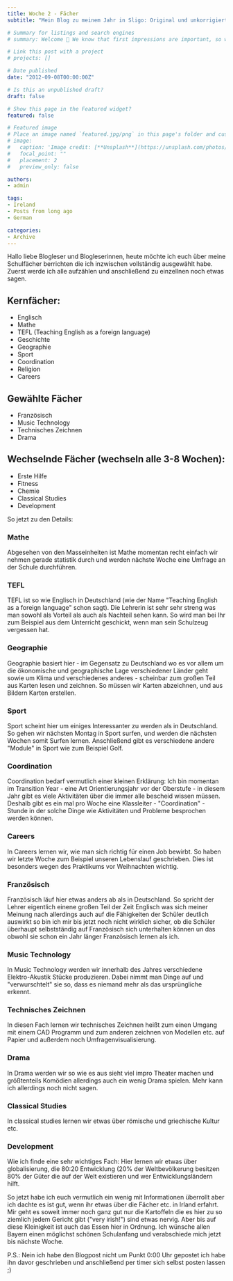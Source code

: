 ```yaml
---
title: Woche 2 - Fächer
subtitle: "Mein Blog zu meinem Jahr in Sligo: Original und unkorrigiert"

# Summary for listings and search engines
# summary: Welcome 👋 We know that first impressions are important, so we've populated your new site with some initial content to help you get familiar with everything in no time.

# Link this post with a project
# projects: []

# Date published
date: "2012-09-08T00:00:00Z"

# Is this an unpublished draft?
draft: false

# Show this page in the Featured widget?
featured: false

# Featured image
# Place an image named `featured.jpg/png` in this page's folder and customize its options here.
# image:
#   caption: 'Image credit: [**Unsplash**](https://unsplash.com/photos/CpkOjOcXdUY)'
#   focal_point: ""
#   placement: 2
#   preview_only: false

authors:
- admin

tags:
- Ireland
- Posts from long ago
- German

categories:
- Archive
---
```


Hallo liebe Blogleser und Blogleserinnen,
heute möchte ich euch über meine Schulfächer berrichten die ich inzwischen vollständig ausgewählt habe. Zuerst werde ich alle aufzählen und anschließend zu einzellnen noch etwas sagen.

## Kernfächer:
- Englisch
- Mathe
- TEFL (Teaching English as a foreign language)
- Geschichte
- Geographie
- Sport
- Coordination
- Religion
- Careers

## Gewählte Fächer

- Französisch
- Music Technology
- Technisches Zeichnen
- Drama

## Wechselnde Fächer (wechseln alle 3-8 Wochen):
- Erste Hilfe
- Fitness
- Chemie
- Classical Studies
- Development

So jetzt zu den Details:

### Mathe
Abgesehen von den Masseinheiten ist Mathe momentan recht einfach wir nehmen gerade statistik durch und werden nächste Woche eine Umfrage an der Schule durchführen.

### TEFL
TEFL ist so wie Englisch in Deutschland (wie der Name "Teaching English as a foreign language" schon sagt). Die Lehrerin ist sehr sehr streng was man sowohl als Vorteil als auch als Nachteil sehen kann. So wird man bei Ihr zum Beispiel aus dem Unterricht geschickt, wenn man sein Schulzeug vergessen hat.

### Geographie
Geographie basiert hier - im Gegensatz zu Deutschland wo es vor allem um die ökonomische und geographische Lage verschiedener Länder geht sowie um Klima und verschiedenes anderes -  scheinbar zum großen Teil aus Karten lesen und zeichnen. So müssen wir Karten abzeichnen, und aus Bildern Karten erstellen.

### Sport
Sport scheint hier um einiges Interessanter zu werden als in Deutschland. So gehen wir nächsten Montag in Sport surfen, und werden die nächsten Wochen somit Surfen lernen. Anschließend gibt es verschiedene andere "Module" in Sport wie zum Beispiel Golf.

### Coordination
Coordination bedarf vermutlich einer kleinen Erklärung: Ich bin momentan im Transition Year - eine Art Orientierungsjahr vor der Oberstufe -  in diesem Jahr gibt es viele Aktivitäten über die immer alle bescheid wissen müssen. Deshalb gibt es ein mal pro Woche eine Klassleiter - "Coordination" - Stunde in der solche Dinge wie Aktivitäten und Probleme besprochen werden können.

### Careers
In Careers lernen wir, wie man sich richtig für einen Job bewirbt. So haben wir letzte Woche zum Beispiel unseren Lebenslauf geschrieben. Dies ist besonders wegen des Praktikums vor Weihnachten wichtig.

### Französisch
Französisch läuf hier etwas anders ab als in Deutschland. So spricht der Lehrer eigentlich einene großen Teil der Zeit Englisch was sich meiner Meinung nach allerdings auch auf die Fähigkeiten der Schüler deutlich auswirkt so bin ich mir bis jetzt noch nicht wirklich sicher, ob die Schüler überhaupt selbstständig auf Französisch sich unterhalten können un das obwohl sie schon ein Jahr länger Französisch lernen als ich.

### Music Technology
In Music Technology werden wir innerhalb des Jahres verschiedene Elektro-Akustik Stücke produzieren. Dabei nimmt man Dinge auf und "verwurschtelt" sie so, dass es niemand mehr als das ursprüngliche erkennt.

### Technisches Zeichnen
In diesen Fach lernen wir technisches Zeichnen heißt zum einen Umgang mit einem CAD Programm und zum anderen zeichnen von Modellen etc. auf Papier und außerdem noch Umfragenvisualisierung.

### Drama
In Drama werden wir so wie es aus sieht viel impro Theater machen und größtenteils Komödien allerdings auch ein wenig Drama spielen. Mehr kann ich allerdings noch nicht sagen.

### Classical Studies
In classical studies lernen wir etwas über römische und griechische Kultur etc.

### Development
Wie ich finde eine sehr wichtiges Fach: Hier lernen wir etwas über globalisierung, die 80:20 Entwicklung (20% der Weltbevölkerung besitzen 80% der Güter die auf der Welt existieren und wer Entwicklungsländern hilft.

So jetzt habe ich euch vermutlich ein wenig mit Informationen überrollt aber ich dachte es ist gut, wenn ihr etwas über die Fächer etc. in Irland erfahrt. Mir geht es soweit immer noch ganz gut nur die Kartoffeln die es hier zu so ziemlich jedem Gericht gibt ("very irish!") sind etwas nervig. Aber bis auf diese Kleinigkeit ist auch das Essen hier in Ordnung. Ich wünsche allen Bayern einen möglichst schönen Schulanfang und verabschiede mich jetzt bis nächste Woche.

P.S.: Nein ich habe den Blogpost nicht um Punkt 0:00 Uhr gepostet ich habe ihn davor geschrieben und anschließend per timer sich selbst posten lassen ;)
